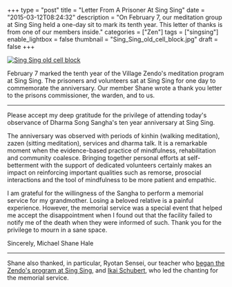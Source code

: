 +++
type = "post"
title = "Letter From A Prisoner At Sing Sing"
date = "2015-03-12T08:24:32"
description = "On February 7, our meditation group at Sing Sing held a one-day sit to mark its tenth year. This letter of thanks is from one of our members inside."
categories = ["Zen"]
tags = ["singsing"]
enable_lightbox = false
thumbnail = "Sing_Sing_old_cell_block.jpg"
draft = false
+++

<p><a href="https://commons.wikimedia.org/wiki/File:Sing_Sing_old_cell_block.jpg"><img style="display:block; margin-left:auto; margin-right:auto;" src="Sing_Sing_old_cell_block.jpg" alt="Sing Sing old cell block" title="Sing Sing old cell block" />
</a></p>
<p>February 7 marked the tenth year of the Village Zendo's meditation program at Sing Sing. The prisoners and volunteers sat at Sing Sing for one day to commemorate the anniversary. Our member Shane wrote a thank you letter to the prisons commissioner, the warden, and to us.</p>
<hr />
<p>Please accept my deep gratitude for the privilege of attending today's observance of Dharma Song Sangha's ten year anniversary at Sing Sing.</p>
<p>The anniversary was observed with periods of kinhin (walking meditation), zazen (sitting meditation), services and dharma talk. It is a remarkable moment when the evidence-based practice of mindfulness, rehabilitation and community coalesce. Bringing together personal efforts at self-betterment with the support of dedicated volunteers certainly makes an impact on reinforcing important qualities such as remorse, prosocial interactions and the tool of mindfulness to be more patient and empathic.</p>
<p>I am grateful for the willingness of the Sangha to perform a memorial service for my grandmother. Losing a beloved relative is a painful experience. However, the memorial service was a special event that helped me accept the disappointment when I found out that the facility failed to notify me of the death when they were informed of such. Thank you for the privilege to mourn in a sane space.</p>
<p>Sincerely,
Michael Shane Hale</p>
<hr />
<p>Shane also thanked, in particular, Ryotan Sensei, our teacher who <a href="/blog/zen-at-sing-sing/">began the Zendo's program at Sing Sing</a>, and <a href="/blog/shuso-hossen-summer-2013/">Ikai Schubert</a>, who led the chanting for the memorial service.</p>
    